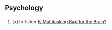 ## Psychology

### 

  1. [x] to-listen [Is Multitasking Bad for the Brain?](http://bigthink.com/videos/is-multitasking-bad-for-the-brain)
